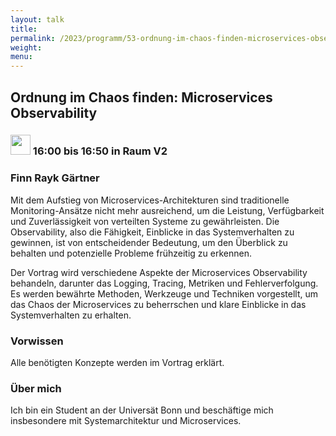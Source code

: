 ```yaml
---
layout: talk
title:
permalink: /2023/programm/53-ordnung-im-chaos-finden-microservices-observability/
weight:
menu:
---
```

## Ordnung im Chaos finden: Microservices Observability

### <img height = "32" src="../../../images/talk.svg"> 16:00 bis 16:50 in Raum V2

### Finn Rayk Gärtner

Mit dem Aufstieg von Microservices-Architekturen sind traditionelle Monitoring-Ansätze nicht mehr ausreichend, um die Leistung, Verfügbarkeit und Zuverlässigkeit von verteilten Systeme zu gewährleisten. Die Observability, also die Fähigkeit, Einblicke in das Systemverhalten zu gewinnen, ist von entscheidender Bedeutung, um den Überblick zu behalten und potenzielle Probleme frühzeitig zu erkennen.  

Der Vortrag wird verschiedene Aspekte der Microservices Observability behandeln, darunter das Logging, Tracing, Metriken und Fehlerverfolgung. Es werden bewährte Methoden, Werkzeuge und Techniken vorgestellt, um das Chaos der Microservices zu beherrschen und klare Einblicke in das Systemverhalten zu erhalten.

### Vorwissen

Alle benötigten Konzepte werden im Vortrag erklärt.

### Über mich

Ich bin ein Student an der Universät Bonn und beschäftige mich insbesondere mit Systemarchitektur und Microservices.

